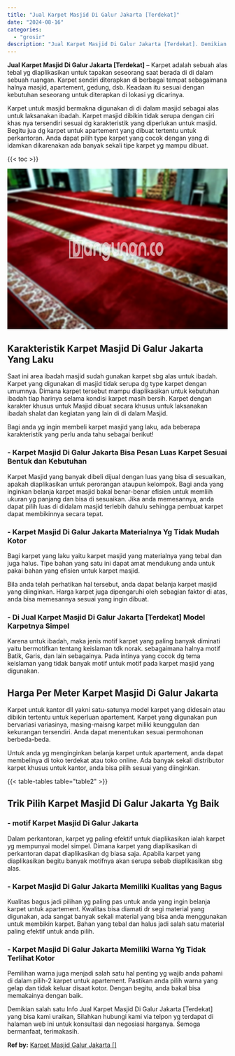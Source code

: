 ```yaml
---
title: "Jual Karpet Masjid Di Galur Jakarta [Terdekat]"
date: "2024-08-16"
categories: 
  - "grosir"
description: "Jual Karpet Masjid Di Galur Jakarta [Terdekat]. Demikian salah satu Info Jual Karpet Masjid Di Galur Jakarta [Terdekat] yang bisa kami uraikan, Silahkan hu..."
---
```


**Jual Karpet Masjid Di Galur Jakarta \[Terdekat\]** – Karpet adalah sebuah alas tebal yg diaplikasikan untuk tapakan seseorang saat berada di di dalam sebuah ruangan. Karpet sendiri diterapkan di berbagai tempat sebagaimana halnya masjid, apartement, gedung, dsb. Keadaan itu sesuai dengan kebutuhan seseorang untuk diterapkan di lokasi yg dicarinya.

Karpet untuk masjid bermakna digunakan di di dalam masjid sebagai alas untuk laksanakan ibadah. Karpet masjid dibikin tidak serupa dengan ciri khas nya tersendiri sesuai dg karakteristik yang diperlukan untuk masjid. Begitu jua dg karpet untuk apartement yang dibuat tertentu untuk perkantoran. Anda dapat pilih type karpet yang cocok dengan yang di idamkan dikarenakan ada banyak sekali tipe karpet yg mampu dibuat.

{{< toc >}}

![Jual Karpet Masjid Di Galur Jakarta [Terdekat]](/images/grosir-karpet-murah-42.png)

## Karakteristik Karpet Masjid Di Galur Jakarta Yang Laku

Saat ini area ibadah masjid sudah gunakan karpet sbg alas untuk ibadah. Karpet yang digunakan di masjid tidak serupa dg type karpet dengan umumnya. Dimana karpet tersebut mampu diaplikasikan untuk kebutuhan ibadah tiap harinya selama kondisi karpet masih bersih. Karpet dengan karakter khusus untuk Masjid dibuat secara khusus untuk laksanakan ibadah shalat dan kegiatan yang lain di di dalam Masjid.

Bagi anda yg ingin membeli karpet masjid yang laku, ada beberapa karakteristik yang perlu anda tahu sebagai berikut!

### \- Karpet Masjid Di Galur Jakarta Bisa Pesan Luas Karpet Sesuai Bentuk dan Kebutuhan

Karpet Masjid yang banyak dibeli dijual dengan luas yang bisa di sesuaikan, apakah diaplikasikan untuk perorangan ataupun kelompok. Bagi anda yang inginkan belanja karpet masjid bakal benar-benar efisien untuk memliih ukuran yg panjang dan bisa di sesuaikan. Jika anda memesannya, anda dapat pilih luas di didalam masjid terlebih dahulu sehingga pembuat karpet dapat membikinnya secara tepat.

### \- Karpet Masjid Di Galur Jakarta Materialnya Yg Tidak Mudah Kotor

Bagi karpet yang laku yaitu karpet masjid yang materialnya yang tebal dan juga halus. Tipe bahan yang satu ini dapat amat mendukung anda untuk pakai bahan yang efisien untuk karpet masjid.

Bila anda telah perhatikan hal tersebut, anda dapat belanja karpet masjid yang diinginkan. Harga karpet juga dipengaruhi oleh sebagian faktor di atas, anda bisa memesannya sesuai yang ingin dibuat.

### \- Di Jual Karpet Masjid Di Galur Jakarta \[Terdekat\] Model Karpetnya Simpel

Karena untuk ibadah, maka jenis motif karpet yang paling banyak diminati yaitu bermotifkan tentang keislaman tdk norak. sebagaimana halnya motif Batik, Garis, dan lain sebagainya. Pada intinya yang cocok dg tema keislaman yang tidak banyak motif untuk motif pada karpet masjid yang digunakan.

## Harga Per Meter Karpet Masjid Di Galur Jakarta

Karpet untuk kantor dll yakni satu-satunya model karpet yang didesain atau dibikin tertentu untuk keperluan apartement. Karpet yang digunakan pun bervariasi variasinya, masing-maisng karpet miliki keunggulan dan kekurangan tersendiri. Anda dapat menentukan sesuai permohonan berbeda-beda.

Untuk anda yg menginginkan belanja karpet untuk apartement, anda dapat membelinya di toko terdekat atau toko online. Ada banyak sekali distributor karpet khusus untuk kantor, anda bisa pilih sesuai yang diinginkan.

{{< table-tables table="table2" >}}

## Trik Pilih Karpet Masjid Di Galur Jakarta Yg Baik

### \- motif Karpet Masjid Di Galur Jakarta

Dalam perkantoran, karpet yg paling efektif untuk diaplikasikan ialah karpet yg mempunyai model simpel. Dimana karpet yang diaplikasikan di perkantoran dapat diaplikasikan dg biasa saja. Apabila karpet yang diaplikasikan begitu banyak motifnya akan serupa sebab diaplikasikan sbg alas.

### \- Karpet Masjid Di Galur Jakarta Memiliki Kualitas yang Bagus

Kualitas bagus jadi pilihan yg paling pas untuk anda yang ingin belanja karpet untuk apartement. Kwalitas bisa diamati dr segi material yang digunakan, ada sangat banyak sekali material yang bisa anda menggunakan untuk membikin karpet. Bahan yang tebal dan halus jadi salah satu material paling efektif untuk anda pilih.

### \- Karpet Masjid Di Galur Jakarta Memiliki Warna Yg Tidak Terlihat Kotor

Pemilihan warna juga menjadi salah satu hal penting yg wajib anda pahami di dalam pilih-2 karpet untuk apartement. Pastikan anda pilih warna yang gelap dan tidak keluar disaat kotor. Dengan begitu, anda bakal bisa memakainya dengan baik.

Demikian salah satu Info Jual Karpet Masjid Di Galur Jakarta \[Terdekat\] yang bisa kami uraikan, Silahkan hubungi kami via telpon yg terdapat di halaman web ini untuk konsultasi dan negosiasi harganya. Semoga bermanfaat, terimakasih.

**Ref by:**  [Karpet Masjid Galur Jakarta []](https://id.wikipedia.org/wiki/Karpet)
